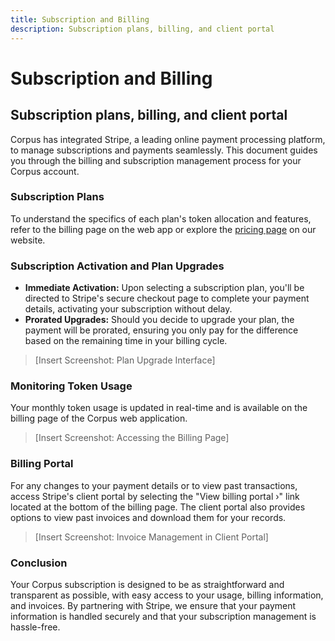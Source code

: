 ```yaml
---
title: Subscription and Billing
description: Subscription plans, billing, and client portal
---
```


# Subscription and Billing
## Subscription plans, billing, and client portal

Corpus has integrated Stripe, a leading online payment processing platform, to manage subscriptions and payments seamlessly. This document guides you through the billing and subscription management process for your Corpus account.

### Subscription Plans

To understand the specifics of each plan's token allocation and features, refer to the billing page on the web app or explore the [pricing page](https://corpus.chat/pricing) on our website.

### Subscription Activation and Plan Upgrades

- **Immediate Activation:** Upon selecting a subscription plan, you'll be directed to Stripe's secure checkout page to complete your payment details, activating your subscription without delay.
- **Prorated Upgrades:** Should you decide to upgrade your plan, the payment will be prorated, ensuring you only pay for the difference based on the remaining time in your billing cycle.

> [Insert Screenshot: Plan Upgrade Interface]

### Monitoring Token Usage

Your monthly token usage is updated in real-time and is available on the billing page of the Corpus web application.
  
> [Insert Screenshot: Accessing the Billing Page]

### Billing Portal

For any changes to your payment details or to view past transactions, access Stripe's client portal by selecting the "View billing portal ›" link located at the bottom of the billing page. The client portal also provides options to view past invoices and download them for your records.

> [Insert Screenshot: Invoice Management in Client Portal]

### Conclusion

Your Corpus subscription is designed to be as straightforward and transparent as possible, with easy access to your usage, billing information, and invoices. By partnering with Stripe, we ensure that your payment information is handled securely and that your subscription management is hassle-free.
